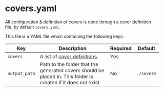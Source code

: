 # covers.yaml

All configuration & definition of covers is done through a cover definition file, by default `covers.yaml`.

This file is a YAML file which containing the following keys:

| Key           | Description                                                                                                    | Required | Default    |
|---------------|----------------------------------------------------------------------------------------------------------------|----------|------------|
| `covers`      | A list of [cover definitions](/config/covers).                                                                 | Yes      |            |
| `output_path` | Path to the folder that the generated covers should be placed in. This folder is created if it does not exist. | No       | `./covers` |
